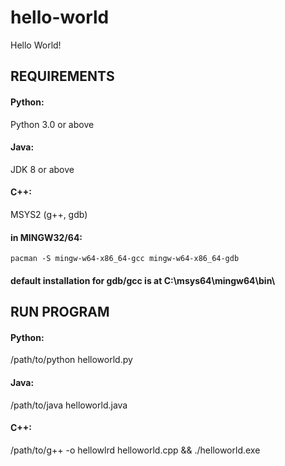 # hello-world
Hello World!

## REQUIREMENTS
#### Python:
Python 3.0 or above

#### Java:
JDK 8 or above

#### C++:
MSYS2 (g++, gdb)

#### in MINGW32/64:
```
pacman -S mingw-w64-x86_64-gcc mingw-w64-x86_64-gdb
```
#### default installation for gdb/gcc is at C:\msys64\mingw64\bin\

## RUN PROGRAM
#### Python:
/path/to/python helloworld.py

#### Java:
/path/to/java helloworld.java

#### C++:
/path/to/g++ -o hellowlrd helloworld.cpp && ./helloworld.exe
